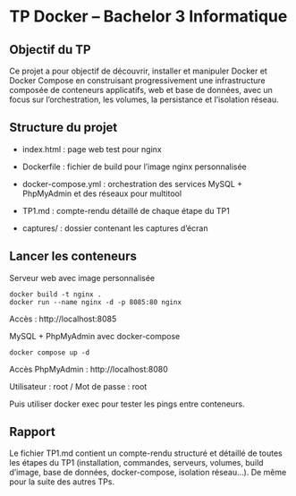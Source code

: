 # TP Docker – Bachelor 3 Informatique

## Objectif du TP

Ce projet a pour objectif de découvrir, installer et manipuler Docker et Docker Compose en construisant progressivement une infrastructure composée de conteneurs applicatifs, web et base de données, avec un focus sur l’orchestration, les volumes, la persistance et l’isolation réseau.

## Structure du projet

- index.html : page web test pour nginx

- Dockerfile : fichier de build pour l’image nginx personnalisée

- docker-compose.yml : orchestration des services MySQL + PhpMyAdmin et des réseaux pour multitool

- TP1.md : compte-rendu détaillé de chaque étape du TP1

- captures/ : dossier contenant les captures d’écran

## Lancer les conteneurs
Serveur web avec image personnalisée
```
docker build -t nginx .
docker run --name nginx -d -p 8085:80 nginx
```
Accès : http://localhost:8085

MySQL + PhpMyAdmin avec docker-compose
```
docker compose up -d
```
Accès PhpMyAdmin : http://localhost:8080

Utilisateur : root / Mot de passe : root


Puis utiliser docker exec pour tester les pings entre conteneurs.

## Rapport

Le fichier TP1.md contient un compte-rendu structuré et détaillé de toutes les étapes du TP1 (installation, commandes, serveurs, volumes, build d’image, base de données, docker-compose, isolation réseau…). De même pour la suite des autres TPs.
